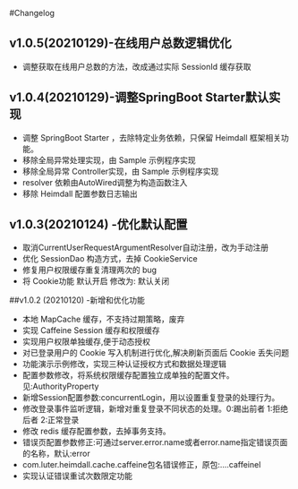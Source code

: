 #Changelog

## v1.0.5(20210129)-在线用户总数逻辑优化
* 调整获取在线用户总数的方法，改成通过实际 SessionId 缓存获取

## v1.0.4(20210129)-调整SpringBoot Starter默认实现

* 调整 SpringBoot Starter ，去除特定业务依赖，只保留 Heimdall 框架相关功能。
* 移除全局异常处理实现，由 Sample 示例程序实现
* 移除全局异常 Controller实现，由 Sample 示例程序实现
* resolver 依赖由AutoWired调整为构造函数注入
* 移除 Heimdall 配置参数日志输出
    

## v1.0.3(20210124) -优化默认配置

* 取消CurrentUserRequestArgumentResolver自动注册，改为手动注册
* 优化 SessionDao 构造方式，去掉 CookieService
* 修复用户权限缓存重复清理两次的 bug
* 将 Cookie功能 默认开启 修改为: 默认关闭


##v1.0.2 (20210120) -新增和优化功能
* 本地 MapCache 缓存，不支持过期策略，废弃
* 实现 Caffeine Session 缓存和权限缓存
* 实现用户权限单独缓存,便于动态授权
* 对已登录用户的 Cookie 写入机制进行优化,解决刷新页面后 Cookie 丢失问题
* 功能演示示例修改，实现三种认证授权方式和数据处理逻辑
* 配置参数修改，将系统权限缓存配置独立成单独的配置文件。见:AuthorityProperty
* 新增Session配置参数:concurrentLogin，用以设置重复登录的处理行为。
* 修改登录事件监听逻辑，新增对重复登录不同状态的处理。0:踢出前者 1:拒绝后者 2:正常登录
* 修改 redis 缓存配置参数，去掉事务支持。
* 错误页配置参数修正:可通过server.error.name或者error.name指定错误页面的名称，默认:error
* com.luter.heimdall.cache.caffeine包名错误修正，原包:....caffeinel
* 实现认证错误重试次数限定功能
